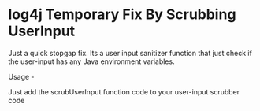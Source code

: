 # log4j Temporary Fix By Scrubbing UserInput
Just a quick stopgap fix. Its a user input sanitizer function that just check if the user-input has any Java environment variables.

Usage -

Just add the scrubUserInput function code to your user-input scrubber code

